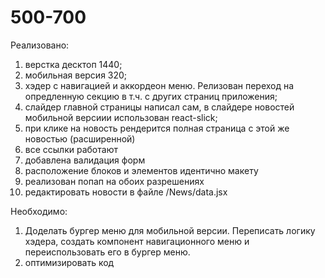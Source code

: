 # 500-700

Реализовано:
1) верстка десктоп 1440;
2) мобильная версия 320;
3) хэдер с навигацией и аккордеон меню. Релизован переход на опредленную секцию в т.ч. с других страниц приложения;
4) слайдер главной страницы написал сам, в слайдере новостей мобильной версиии использован react-slick;
5) при клике на новость рендерится полная страница с этой же новостью (расширенной)
6) все ссылки работают
7) добавлена валидация форм
8) расположение блоков и элементов идентично макету
9) реализован попап на обоих разрешениях
10) редактировать новoсти в файле /News/data.jsx


Необходимо:
1) Доделать бургер меню для мобильной версии. Переписать логику хэдера, создать компонент навигационного меню и переиспользовать его в бургер меню.
2) оптимизировать код